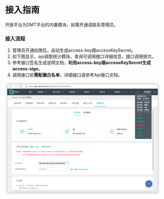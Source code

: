 # 接入指南

  开放平台为DMT平台的内置模块，如需开通请联系管理员。

### 接入流程

1. 管理员开通权限后，自动生成access-key跟accessKeySecret。
2. 如下图显示，api调取统计模块，查询可调用接口详细信息，接口调用频次。
3. 参考接口签名生成说明文档，**利用access-key跟accessKeySecret生成access-sign**。
4. 调用接口前**需配置白名单**，详细接口请参考Api接口文档。

![](../../.gitbook/assets/image%20%28630%29.png)



